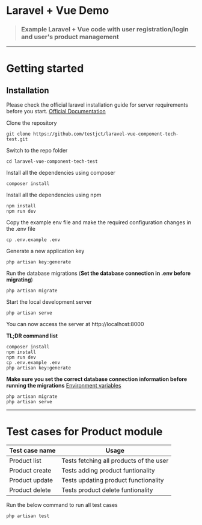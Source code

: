 # Laravel + Vue Demo

> ### Example Laravel + Vue code with user registration/login and user's product management

----------

# Getting started

## Installation

Please check the official laravel installation guide for server requirements before you start. [Official Documentation](https://laravel.com/docs/5.4/installation#installation)

Clone the repository

    git clone https://github.com/testjct/laravel-vue-component-tech-test.git

Switch to the repo folder

    cd laravel-vue-component-tech-test 

Install all the dependencies using composer

    composer install
    
Install all the dependencies using npm

    npm install
    npm run dev

Copy the example env file and make the required configuration changes in the .env file

    cp .env.example .env

Generate a new application key

    php artisan key:generate

Run the database migrations (**Set the database connection in .env before migrating**)

    php artisan migrate

Start the local development server

    php artisan serve

You can now access the server at http://localhost:8000

**TL;DR command list**

    composer install
    npm install
    npm run dev
    cp .env.example .env
    php artisan key:generate
    
**Make sure you set the correct database connection information before running the migrations** [Environment variables](#environment-variables)

    php artisan migrate
    php artisan serve

----------

# Test cases for Product module

| **Test case name** 	| **Usage** |
|----------	|------------------	|
| Product list      	| Tests fetching all products of the user     	|
| Product create      	| Tests adding product funtionality 	|
| Product update 	| Tests updating product functionality    	|
| Product delete 	| Tests product delete funtionality    	|

Run the below command to run all test cases

    php artisan test
